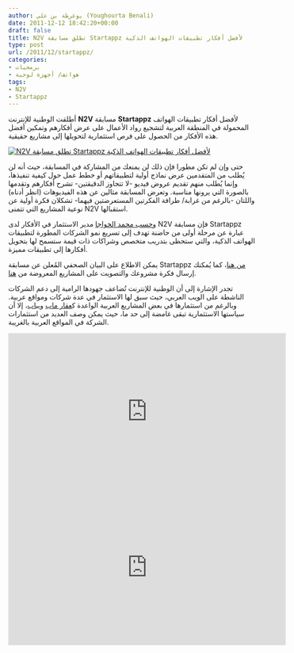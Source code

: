 ```yaml
---
author: يوغرطة بن علي (Youghourta Benali)
date: 2011-12-12 18:42:20+00:00
draft: false
title: N2V تطلق مسابقة Startappz لأفضل أفكار تطبيقات الهواتف الذكية
type: post
url: /2011/12/startappz/
categories:
- برمجيات
- هواتف/ أجهزة لوحية
tags:
- N2V
- Startappz
---
```


أطلقت الوطنية للإنترنت **N2V** مسابقة **Startappz** لأفضل أفكار تطبيقات الهواتف المحمولة في المنطقة العربية لتشجيع رواد الأعمال على عرض أفكارهم وتمكين أفضل هذه الأفكار من الحصول على فرص استثمارية لتحويلها إلى مشاريع حقيقية.




[![N2V تطلق مسابقة Startappz لأفضل أفكار تطبيقات الهواتف الذكية](http://www.it-scoop.com/wp-content/uploads/2011/12/startappz.jpg)
](http://www.it-scoop.com/wp-content/uploads/2011/12/startappz.jpg)




حتى وإن لم تكن مطورا فإن ذلك لن يمنعك من المشاركة في المسابقة، حيث أنه لن يُطلب من المتقدمين عرض نماذج أولية لتطبيقاتهم أو خطط عمل حول كيفية تنفيذها، وإنما يُطلب منهم تقديم عروض فيديو -لا تتجاوز الدقيقتين- تشرح أفكارهم وتقدمها بالصورة التي يرونها مناسبة. وتعرض المسابقة مثالين عن هذه الفيديوهات (انظر أدناه) واللتان -بالرغم من غرابة/ طرافة الفكرتين المستعرضتين فيهما- تشكلان فكرة أولية عن نوعية المشاريع التي تتمنى N2V استقبالها.




و[حسب محمد الخواجا](http://blog.startappz.com/post/13774004130/startappz-pr-ar) مدير الاستثمار في الأفكار لدى N2V فإن مسابقة Startappz عبارة عن مرحلة أولى من حاضنة تهدف إلى تسريع نمو الشركات المطورة لتطبيقات الهواتف الذكية، والتي ستحظى بتدريب متخصص وشراكات ذات قيمة ستسمح لها بتحويل أفكارها إلى تطبيقات مميزة.




يمكن الاطلاع على البيان الصحفي المُعلن عن مسابقة Startappz [من هنا](http://blog.startappz.com/post/13774004130/startappz-pr-ar)، كما يُمكنك إرسال فكرة مشروعك والتصويت على المشاريع المعروضة من [هنا](http://startappz.com/contest/?page_id=112&lang=ar).




تجدر الإشارة إلى أن الوطنية للإنترنت تُضاعف جهودها الرامية إلى دعم الشركات الناشطة على الويب العربي، حيث سبق لها الاستثمار في عدة شركات ومواقع عربية. وبالرغم من استثمارها في بعض المشاريع العربية الواعدة ك[عقار ماب](../2011/03/n2v-aqarmap/) و[يباب](../2010/08/v2n-yebab-com/)، إلا أن سياستها الاستثمارية تبقى غامضة إلى حد ما، حيث يمكن وصف العديد من استثمارات الشركة في المواقع العربية بالغريبة.




<!-- more -->




<iframe src="http://www.youtube.com/embed/K-CZCiBbPJM" height="315" frameborder="0" width="560"></iframe>




<iframe src="http://www.youtube.com/embed/jRrkdXnue1w" height="315" frameborder="0" width="560"></iframe>
